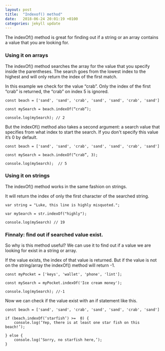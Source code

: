 ```yaml
---
layout: post
title:  "Indexof() method"
date:   2018-06-24 20:01:19 +0100
categories: jekyll update
---
```


The indexOf() method is great for finding out if a string or an array contains a value that you are looking for.

### Using it on arrays

The indexOf() method searches the array for the value that you specify inside the parentheses. The search goes from the lowest index to the highest and will only return the index of the first match.

In this example we check for the value “crab”. Only the index of the first “crab” is returned, the “crab” on index 5 is ignored.
```
const beach = ['sand', 'sand', 'crab', 'sand', 'sand', 'crab', 'sand']

const mySearch = beach.indexOf(“crab”);

console.log(mySearch); // 2
```
But the indexOf() method also takes a second argument: a search value that specifies from what index to start the search. If you don't specify this value it’s 0 by default.
```
const beach = ['sand', 'sand', 'crab', 'sand', 'sand', 'crab', 'sand']

const mySearch = beach.indexOf(“crab”, 3);

console.log(mySearch);  // 5
```
### Using it on strings

The indexOf() method works in the same fashion on strings.

It will return the index of only the first character of the searched string.
```
var string = "Luke, this line is highly misquoted.";

var mySearch = str.indexOf("highly");

console.log(mySearch) // 19
```
### Finnaly: find out if searched value exist.

So why is this method useful? We can use it to find out if a value we are looking for exist in a string or array.

If the value exists, the index of that value is returned. But if the value is not on the string/array the indexOf() method will return -1.
```
const myPocket = ['keys', 'wallet', 'phone', 'lint'];

const mySearch = myPocket.indexOf('Ice cream money');

console.log(mySearch); //-1
```
Now we can check if the value exist with an if statement like this.

```
const beach = ['sand', 'sand', 'crab', 'sand', 'sand', 'crab', 'sand']

if (beach.indexOf(‘starfish’) >=  0) {
	console.log(‘Yep, there is at least one star fish on this beach!’);

} else {
	console.log(‘Sorry, no starfish here,’);
}
```